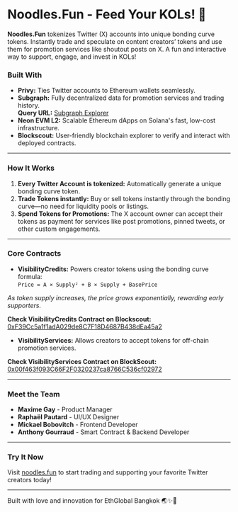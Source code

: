 # Noodles.Fun - Feed Your KOLs! 🍜

**Noodles.Fun** tokenizes Twitter (X) accounts into unique bonding curve tokens. Instantly trade and speculate on content creators’ tokens and use them for promotion services like shoutout posts on X. A fun and interactive way to support, engage, and invest in KOLs!

### Built With

- **Privy:** Ties Twitter accounts to Ethereum wallets seamlessly.  
- **Subgraph:** Fully decentralized data for promotion services and trading history.  
  **Query URL:** [Subgraph Explorer](https://graph-secured.neontest.xyz/subgraphs/name/noodlesfun-neonevmdevnet/graphql?query=%7B%0A++_meta+%7B%0A++++block+%7B%0A++++++number%0A++++%7D%0A++++hasIndexingErrors%0A++%7D%0A++visibilities+%7B+%0A++++id+%23+eg.+twitter+handle%0A++++creator%0A++++services+%7B%0A++++++id%0A++++++serviceType+%23+eg.+x-post%0A++++++creditsCostAmount+%23+tokens+to+spend+for+this+service%0A++++++enabled%0A++++++executions+%7B%0A++++++++executionNonce%0A++++++++requester+%23+user+addr%0A++++++++state+%23+REQUESTED%2C+ACCEPTED%2C+DISPUTED%2C+REFUNDED%2C+VALIDATED%0A++++++++requestData%0A++++++++responseData%0A++++++++cancelData%0A++++++++disputeData%0A++++++++resolveData%0A++++++++lastUpdated%0A++++++%7D%0A++++%7D%0A++++balances+%7B%0A++++++user+%23+user+addr%0A++++++balance+%23+user+balance+for+this+visibility%0A++++%7D%0A++%7D%0A%7D)
- **Neon EVM L2:** Scalable Ethereum dApps on Solana's fast, low-cost infrastructure.
- **Blockscout:** User-friendly blockchain explorer to verify and interact with deployed contracts.  

---

### How It Works

1. **Every Twitter Account is tokenized:** Automatically generate a unique bonding curve token.  
2. **Trade Tokens instantly:** Buy or sell tokens instantly through the bonding curve—no need for liquidity pools or listings.
3. **Spend Tokens for Promotions:** The X account owner can accept their tokens as payment for services like post promotions, pinned tweets, or other custom engagements.

---

### Core Contracts

- **VisibilityCredits:** Powers creator tokens using the bonding curve formula:  
  `Price = A × Supply² + B × Supply + BasePrice`

*As token supply increases, the price grows exponentially, rewarding early supporters.*

**Check VisibilityCredits Contract on Blockscout:**  
  [0xF39Cc5a1f1adA029de8C7F18D4687B438dEa45a2](https://neon-devnet.blockscout.com/address/0xF39Cc5a1f1adA029de8C7F18D4687B438dEa45a2#code)

- **VisibilityServices:** Allows creators to accept tokens for off-chain promotion services.

**Check VisibilityServices Contract on BlockScout:**  
  [0x00f463f093C66F2F0320237ca8766C536cf02972](https://neon-devnet.blockscout.com/address/0x00f463f093C66F2F0320237ca8766C536cf02972#code)  

---

### Meet the Team

- **Maxime Gay** - Product Manager  
- **Raphaël Pautard** - UI/UX Designer  
- **Mickael Bobovitch** - Frontend Developer  
- **Anthony Gourraud** - Smart Contract & Backend Developer  

---

### Try It Now

Visit [noodles.fun](https://noodles.fun) to start trading and supporting your favorite Twitter creators today!

---

Built with love and innovation for EthGlobal Bangkok 🌏✨🍜

